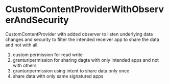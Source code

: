 # CustomContentProviderWithObserverAndSecurity
CustomContentProvider with added observer to listen underlying data changes and security to filter the intended receiver app to share the data and not with all.
1. custom permission for read write
2. granturipermission for sharing  dagta with only intended apps and not with others
3. granturipermission using intent to share data only once
4. share data with only same signatured apps
